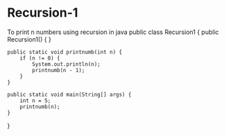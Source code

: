 # Recursion-1
To print n numbers using recursion in java
public class Recursion1 {
    public Recursion1() {
    }

    public static void printnumb(int n) {
        if (n != 0) {
            System.out.println(n);
            printnumb(n - 1);
        }
    }

    public static void main(String[] args) {
        int n = 5;
        printnumb(n);
    }
}
